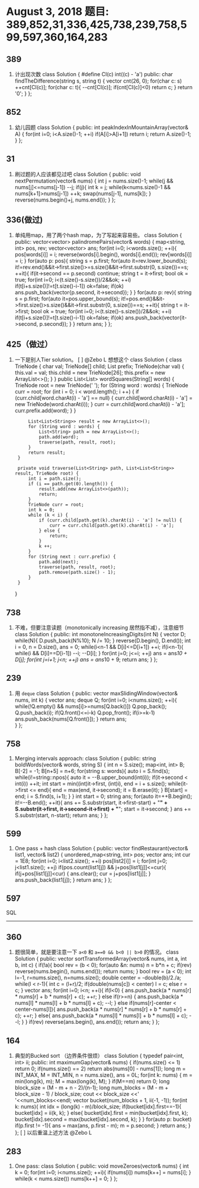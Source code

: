 # August 3, 2018 题目: 389,852,31,336,425,738,239,758,599,597,360,164,283

## **389**
1. 计出现次数
    class Solution {
        #define CI(c) int((c) - 'a')
    public:
        char findTheDifference(string s, string t) {
            vector<int> cnt(26, 0);
            for(char c: s) ++cnt[CI(c)];
            for(char c: t){
                --cnt[CI(c)];
                if(cnt[CI(c)]<0) return c;
            }
            return '0';
        }
    };
## **852**
1. 幼儿园题
    class Solution {
    public:
        int peakIndexInMountainArray(vector<int>& A) {
            for(int i=0; i<A.size()-1; ++i) if(A[i]>A[i+1]) return i;
            return A.size()-1;
        }
    };
## **31**
1. 刷过题的人应该都见过吧
    class Solution {
    public:
        void nextPermutation(vector<int>& nums) {
            int j = nums.size()-1;
            while(j && nums[j]<=nums[j-1]) --j;
            if(j){
                int k = j;
                while(k<nums.size()-1 && nums[k+1]>nums[j-1]) ++k;
                swap(nums[j-1], nums[k]);
            }
            reverse(nums.begin()+j, nums.end());
        }
    };
## **336(做过)**
1. 单纯用map，用了两个hash map，为了写起来容易些。
    class Solution {
    public:
        vector<vector<int>> palindromePairs(vector<string>& words) {
            map<string, int> pos, rev;
            vector<vector<int>> ans;
            for(int i=0; i<words.size(); ++i){
                pos[words[i]] = i;
                reverse(words[i].begin(), words[i].end());
                rev[words[i]] = i;
            }
            for(auto p: pos){
                string s = p.first;
                for(auto it=rev.lower_bound(s); it!=rev.end()&&it->first.size()>=s.size()&&it->first.substr(0, s.size())==s; ++it){
                    if(it->second == p.second) continue;
                    string t = it->first;
                    bool ok = true;
                    for(int i=0; i<(t.size()-s.size())/2&&ok; ++i) if(t[i+s.size()]!=t[t.size()-i-1]) ok=false;
                    if(ok) ans.push_back(vector<int>{p.second, it->second});
                }
            }
            for(auto p: rev){
                string s = p.first;
                for(auto it=pos.upper_bound(s); it!=pos.end()&&it->first.size()>s.size()&&it->first.substr(0, s.size())==s; ++it){
                    string t = it->first;
                    bool ok = true;
                    for(int i=0; i<(t.size()-s.size())/2&&ok; ++i) if(t[i+s.size()]!=t[t.size()-i-1]) ok=false;
                    if(ok) ans.push_back(vector<int>{it->second, p.second});
                }
            }
            return ans;
        }
    };
## **425（做过）**
1. 一下是别人Tier solution。
  [ ] @Zebo L 想想这个
    class Solution {
        class TrieNode {
            char val;
            TrieNode[] child;
            List<String> prefix;
            TrieNode(char val) {
                this.val = val;
                this.child = new TrieNode[26];
                this.prefix = new ArrayList<>();
            }
        }
        public List<List<String>> wordSquares(String[] words) {
            TrieNode root = new TrieNode(' ');
            for (String word : words) {
                TrieNode curr = root;
                for (int i = 0; i < word.length(); i ++) {
                    if (curr.child[word.charAt(i) - 'a'] == null) {
                        curr.child[word.charAt(i) - 'a'] = new TrieNode(word.charAt(i));
                    }
                    curr = curr.child[word.charAt(i) - 'a'];
                    curr.prefix.add(word);
                }
            }
            
            List<List<String>> result = new ArrayList<>();
            for (String word : words) {
                List<String> path = new ArrayList<>();
                path.add(word);
                traverse(path, result, root);
            }
            return result;
        }
        
        private void traverse(List<String> path, List<List<String>> result, TrieNode root) {
            int i = path.size();
            if (i == path.get(0).length()) {
                result.add(new ArrayList<>(path));
                return;
            }
            TrieNode curr = root;
            int k = 0;
            while (k < i) {
                if (curr.child[path.get(k).charAt(i) - 'a'] != null) {
                    curr = curr.child[path.get(k).charAt(i) - 'a'];
                } else {
                    return;
                }
                k ++;
            }
            for (String next : curr.prefix) {
                path.add(next);
                traverse(path, result, root);
                path.remove(path.size() - 1);
            }
        }
        
    }
## **738**
1. 不难，但要注意读题（monotonically increasing 居然指不减），注意细节
    class Solution {
    public:
        int monotoneIncreasingDigits(int N) {
            vector<int> D;
            while(N){
                D.push_back(N%10);
                N /= 10;
            }
            reverse(D.begin(), D.end());
            int i = 0, n = D.size(), ans = 0;
            while(i<n-1 && D[i]<=D[i+1]) ++i;
            if(i<n-1){
                while(i && D[i]==D[i-1]) --i;
                --D[i];
            }
            for(int j=0; j<=i; ++j) ans = ans*10 + D[j];
            for(int j=i+1; j<n; ++j) ans = ans*10 + 9;
            return ans;
        }
    };
## **239**
1. 用 `deque`
    class Solution {
    public:
        vector<int> maxSlidingWindow(vector<int>& nums, int k) {
            vector<int> ans;
            deque<int> Q;
            for(int i=0; i<nums.size(); ++i){
                while(!Q.empty() && nums[i]>=nums[Q.back()]) Q.pop_back();
                Q.push_back(i);
                if(Q.front()<=i-k) Q.pop_front();
                if(i>=k-1) ans.push_back(nums[Q.front()]);
            }
            return ans;   
        }
    };
## **758**
1. Merging intervals approach:
    class Solution {
    public:
        string boldWords(vector<string>& words, string S) {
            int n = S.size();
            map<int, int> B;
            B[-2] = -1;
            B[n+5] = n+6;
            for(string s: words){
                auto i = S.find(s);
                while(i!=string::npos){
                    auto it = --B.upper_bound(int(i));
                    if(it->second < int(i)) ++it;
                    int start = min((int)it->first, (int)i), end = i + s.size();
                    while(it->first <= end){
                        end = max(end, it->second);
                        it = B.erase(it);
                    }
                    B[start] = end;
                    i = S.find(s, i+1);
                }
            }
            int start = 0;
            string ans;
            for(auto it=++B.begin(); it!=--B.end(); ++it){
                ans += S.substr(start, it->first-start) + "<b>" + S.substr(it->first, it->second-it->first) + "</b>";
                start = it->second;
            }
            ans += S.substr(start, n-start);
            return ans;
        }
    };
## **599**
1. One pass + hash
    class Solution {
    public:
        vector<string> findRestaurant(vector<string>& list1, vector<string>& list2) {
            unordered_map<string, int> pos;
            vector<string> ans;
            int cur = 1E8;
            for(int i=0; i<list2.size(); ++i) pos[list2[i]] = i;
            for(int j=0; j<list1.size(); ++j) if(pos.count(list1[j]) && j+pos[list1[j]]<=cur){
                if(j+pos[list1[j]]<cur) {
                    ans.clear();
                    cur = j+pos[list1[j]];
                }
                ans.push_back(list1[j]);
            }
            return ans;
        }
    };
## **597**

SQL
****
## **360**
1. 题很简单，就是要注意一下 `a<0` 和 `a==0 && b<0 || b>0` 的情况。
    class Solution {
    public:
        vector<int> sortTransformedArray(vector<int>& nums, int a, int b, int c) {
            if(!a){
                bool rev = (b < 0);
                for(auto &n: nums) n = b*n + c;
                if(rev) reverse(nums.begin(), nums.end());
                return nums;
            }
            bool rev = (a < 0);
            int l=-1, r=nums.size(), n=nums.size();
            double center = -double(b)/2./a;
            while(l < r-1){
                int c = (l+r)/2;
                if(double(nums[c]) < center) l = c;
                else r = c;
            }
            vector<int> ans;
            for(int i=0; i<n; ++i){
                if(l<0) {
                    ans.push_back(a * nums[r] * nums[r] + b * nums[r] + c);
                    ++r;
                }
                else if(r>=n) {
                    ans.push_back(a * nums[l] * nums[l] + b * nums[l] + c);
                    --l;
                }
                else if(nums[r]-center < center-nums[l]){
                    ans.push_back(a * nums[r] * nums[r] + b * nums[r] + c);
                    ++r;
                }
                else{
                    ans.push_back(a * nums[l] * nums[l] + b * nums[l] + c);
                    --l;
                }
            }
            if(rev) reverse(ans.begin(), ans.end());
            return ans;
        }
    };
## **164**
1. 典型的Bucked sort （边界条件很烦）
    class Solution {
        typedef pair<int, int> ii;
    public:
        int maximumGap(vector<int>& nums) {
            if(nums.size() <= 1) return 0;
            if(nums.size() == 2) return abs(nums[0] - nums[1]);
            long m = INT_MAX, M = INT_MIN, n = nums.size(), ans = 0L;
            for(int k: nums) {
                m = min(long(k), m);
                M = max(long(k), M);
            }
            if(M==m) return 0;
            long block_size = (M - m + n - 2)/(n-1);
            long num_blocks = (M - m + block_size - 1) / block_size;
            cout << block_size <<' '<<num_blocks<<endl;
            vector<ii> bucket(num_blocks + 1, ii(-1, -1));
            for(int k: nums){
                int idx = (long(k) - m)/block_size;
                if(bucket[idx].first==-1){
                    bucket[idx] = ii(k, k);
                }
                else{
                    bucket[idx].first = min(bucket[idx].first, k);
                    bucket[idx].second = max(bucket[idx].second, k);
                }
            }
            for(auto p: bucket) if(p.first != -1){
                ans = max(ans, p.first - m);
                m = p.second;
            }
            return ans;
        }
    };
[ ] 以后重温上述方法 @Zebo L 
## **283**
1. One pass:
    class Solution {
    public:
        void moveZeroes(vector<int>& nums) {
            int k = 0;
            for(int i=0; i<nums.size(); ++i){
                if(nums[i]) nums[k++] = nums[i];
            }
            while(k < nums.size()) nums[k++] = 0;
        }
    };

